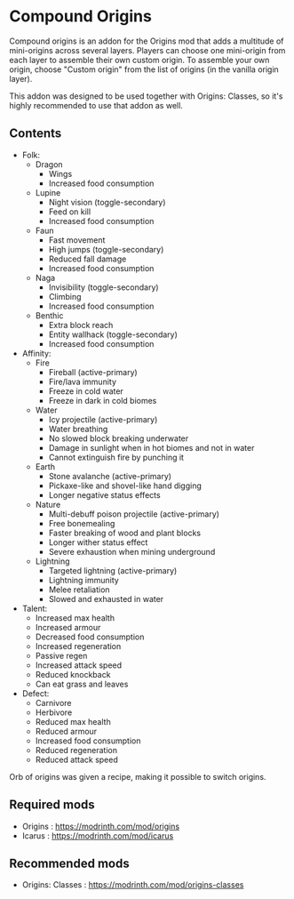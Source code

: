 # Compound Origins

Compound origins is an addon for the Origins mod that adds a multitude of mini-origins across several layers. Players can choose one mini-origin from each layer to assemble their own custom origin.
To assemble your own origin, choose "Custom origin" from the list of origins (in the vanilla origin layer).


This addon was designed to be used together with Origins: Classes, so it's highly recommended to use that addon as well.


## Contents
- Folk:
  - Dragon
    - Wings
    - Increased food consumption
  - Lupine
    - Night vision (toggle-secondary)
    - Feed on kill
    - Increased food consumption
  - Faun
    - Fast movement
    - High jumps (toggle-secondary)
    - Reduced fall damage
    - Increased food consumption
  - Naga
    - Invisibility (toggle-secondary)
    - Climbing
    - Increased food consumption
  - Benthic
    - Extra block reach
    - Entity wallhack (toggle-secondary)
    - Increased food consumption
- Affinity:
  - Fire
    - Fireball (active-primary)
    - Fire/lava immunity
    - Freeze in cold water
    - Freeze in dark in cold biomes
  - Water
    - Icy projectile (active-primary)
    - Water breathing
    - No slowed block breaking underwater
    - Damage in sunlight when in hot biomes and not in water
    - Cannot extinguish fire by punching it
  - Earth
    - Stone avalanche (active-primary)
    - Pickaxe-like and shovel-like hand digging
    - Longer negative status effects
  - Nature
    - Multi-debuff poison projectile (active-primary)
    - Free bonemealing
    - Faster breaking of wood and plant blocks
    - Longer wither status effect
    - Severe exhaustion when mining underground
  - Lightning
    - Targeted lightning (active-primary)
    - Lightning immunity
    - Melee retaliation
    - Slowed and exhausted in water
- Talent:
  - Increased max health
  - Increased armour
  - Decreased food consumption
  - Increased regeneration
  - Passive regen
  - Increased attack speed
  - Reduced knockback
  - Can eat grass and leaves
- Defect:
  - Carnivore
  - Herbivore
  - Reduced max health
  - Reduced armour
  - Increased food consumption
  - Reduced regeneration
  - Reduced attack speed


Orb of origins was given a recipe, making it possible to switch origins.


## Required mods
- Origins : https://modrinth.com/mod/origins
- Icarus : https://modrinth.com/mod/icarus


## Recommended mods
- Origins: Classes : https://modrinth.com/mod/origins-classes

